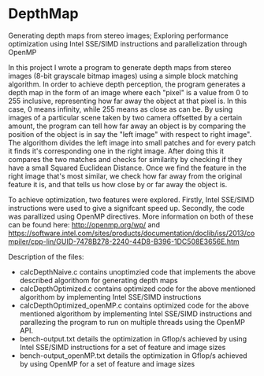 # DepthMap
Generating depth maps from stereo images; Exploring performance optimization using Intel SSE/SIMD instructions and parallelization through OpenMP

In this project I wrote a program to generate depth maps from stereo images (8-bit grayscale bitmap images) using a simple block matching algorithm. 
In order to achieve depth perception, the program generates a depth map in the form of an image where each "pixel" is a value from 0 to 255 inclusive, representing how far away the object at that pixel is. In this case, 0 means infinity, while 255 means as close as can be.
By using images of a particular scene taken by two camera offsetted by a certain amount, the program can tell how far away an object is by comparing the position of the object is in say the "left image" with respect to right image". 
The algorithom divides the left image into small patches and for every patch it finds it's corresponding one in the right image.
After doing this it compares the two matches and checks for similarity by checking if they have a small Squared Euclidean Distance. 
Once we find the feature in the right image that's most similar, we check how far away from the original feature it is, and that tells us how close by or far away the object is.

To achieve optimization, two features were explored. Firstly, Intel SSE/SIMD instructions were used to give a signifcant speed up. Secondly, the code was parallized using OpenMP directives.
More information on both of these can be found here:
http://openmp.org/wp/
and https://software.intel.com/sites/products/documentation/doclib/iss/2013/compiler/cpp-lin/GUID-7478B278-2240-44D8-B396-1DC508E3656E.htm

Description of the files:
- calcDepthNaive.c contains unoptimzied code that implements the above described algorithom for generating depth maps 
- calcDepthOptimized.c contains optimized code for the above mentioned algorithom by implementing Intel SSE/SIMD instructions
- calcDepthOptimized_openMP.c  contains optimized code for the above mentioned algorithom by implementing Intel SSE/SIMD instructions and parallezing the program to run on multiple threads using the OpenMP API.
- bench-output.txt details the optimization in Gflop/s achieved by using Intel SSE/SIMD instructions for a set of feature and image sizes
- bench-output_openMP.txt details the optimization in Gflop/s achieved by using OpenMP for a set of feature and image sizes

